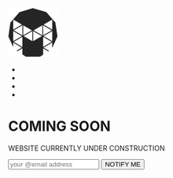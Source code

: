 <!doctype html>
<html class="no-js" lang="en-US">

<head>
    <meta charset="utf-8">
    <meta http-equiv="x-ua-compatible" content="ie=edge">
    <title>Maxive | Coming Soon</title>
    <meta name="description" content="">
    <meta name="viewport" content="width=device-width, initial-scale=1">
    <link rel="apple-touch-icon" href="apple-touch-icon.png">
    <!-- FAVICON ICON -->
    <link rel="shortcut icon" type="image/x-icon" href="favicon.png">
    <!-- All CSS FILES -->
    <link rel="stylesheet" href="css/bootstrap.min.css">
    <link rel="stylesheet" href="css/slick.css">
    <link rel="stylesheet" href="css/elements.css">
    <link rel="stylesheet" href="style.css" />
    <link rel="stylesheet" href="css/responsive.css">
    <!-- MODERNIZE JS -->
    <script src="js/vendor/modernizr-2.8.3.min.js"></script>
</head>

<body>
    <!--[if lt IE 8]>
            <p class="browserupgrade">You are using an <strong>outdated</strong> browser. Please <a href="http://browsehappy.com/">upgrade your browser</a> to improve your experience.</p>
        <![endif]-->
    <!-- MAIN WRAPPER START -->
    <div class="not-found coming-soon wrapper">
        <div class="content not-found-page">
            <div class="coming-header">
                <div class="coming-logo">
                    <a href=""><img src="img/logos/4.png" alt=""></a>
                </div>
                <div class="coming-social">
                    <ul>
                        <li>
                            <a href=""><i class="icofont icofont-social-facebook"></i></a>
                        </li>
                        <li>
                            <a href=""><i class="icofont icofont-social-google-plus"></i></a>
                        </li>
                        <li>
                            <a href=""><i class="icofont icofont-social-twitter"></i></a>
                        </li>
                        <li>
                            <a href=""><i class="icofont icofont-social-instagram"></i></a>
                        </li>
                    </ul>
                </div>
            </div>
            <div class="countdown-area text-center">
                <div class="coming-soon-title">
                    <h1>COMING SOON</h1>
                    <p>WEBSITE CURRENTLY UNDER CONSTRUCTION</p>
                </div>
                <div class="countdown">
                    <div class="clearfix" data-countdown="2019/04/15"></div>
                </div>
            </div>
            <div class="coming-newsletter text-center">
                <form action="http://www.redgentle.com/test/contact_form.php" method="post">
                    <input type="email" placeholder="your @email address" required="" name="email">
                    <span>
                            <button class="button coming-news-btn"  type="submit">NOTIFY ME</button>
                        </span>
                </form>
            </div>
        </div>
    </div>
    <!-- MAIN WRAPPER END -->
    <!-- ALL JS HERE -->
    <script src="js/vendor/jquery-1.12.0.min.js"></script>
    <script src="js/bootstrap.min.js"></script>
    <script src="js/isotope.min.js"></script>
    <script src="js/slick.min.js"></script>
    <script src="js/plugins.js"></script>
    <script src="js/main.js"></script>
</body>

</html>
